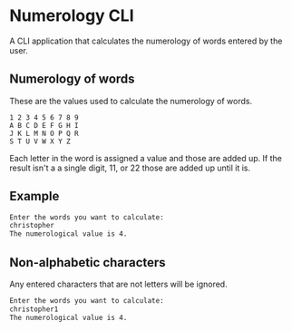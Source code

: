 # Numerology CLI

A CLI application that calculates the numerology of words entered by the user.

## Numerology of words

These are the values used to calculate the numerology of words.

```
1 2 3 4 5 6 7 8 9
A B C D E F G H I
J K L M N O P Q R
S T U V W X Y Z
```

Each letter in the word is assigned a value and those are added up. If the result isn't a a single digit, 11, or 22 those are added up until it is.

## Example

```sh
Enter the words you want to calculate:
christopher
The numerological value is 4.
```

## Non-alphabetic characters

Any entered characters that are not letters will be ignored.

```sh
Enter the words you want to calculate:
christopher1
The numerological value is 4.
```
